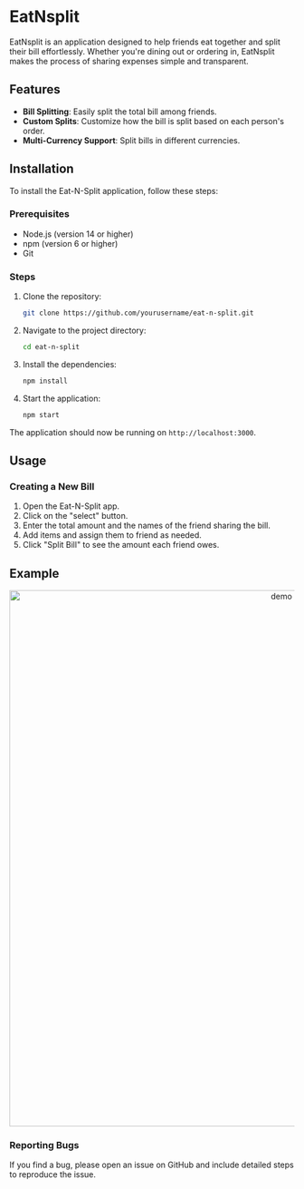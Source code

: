 # EatNsplit

EatNsplit is an application designed to help friends eat together and split their bill effortlessly. Whether you're dining out or ordering in, EatNsplit makes the process of sharing expenses simple and transparent.

## Features

- **Bill Splitting**: Easily split the total bill among friends.
- **Custom Splits**: Customize how the bill is split based on each person's order.
- **Multi-Currency Support**: Split bills in different currencies.

## Installation

To install the Eat-N-Split application, follow these steps:

### Prerequisites

- Node.js (version 14 or higher)
- npm (version 6 or higher)
- Git

### Steps

1. Clone the repository:

    ```bash
    git clone https://github.com/yourusername/eat-n-split.git
    ```

2. Navigate to the project directory:

    ```bash
    cd eat-n-split
    ```

3. Install the dependencies:

    ```bash
    npm install
    ```

4. Start the application:

    ```bash
    npm start
    ```

The application should now be running on `http://localhost:3000`.

## Usage

### Creating a New Bill

1. Open the Eat-N-Split app.
2. Click on the "select" button.
3. Enter the total amount and the names of the friend sharing the bill.
4. Add items and assign them to friend as needed.
5. Click "Split Bill" to see the amount each friend owes.

## Example 
<center> <img width="946" alt="demo" src="![image](https://github.com/user-attachments/assets/9d714be9-3696-4769-84be-b89e4b632164)
"> </center>

### Reporting Bugs

If you find a bug, please open an issue on GitHub and include detailed steps to reproduce the issue.

